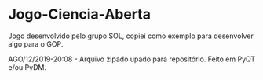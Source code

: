 # Jogo-Ciencia-Aberta
Jogo desenvolvido pelo grupo SOL, copiei como exemplo para desenvolver algo para o GOP.

AGO/12/2019-20:08 - Arquivo zipado upado para repositório. Feito em PyQT e/ou PyDM.
